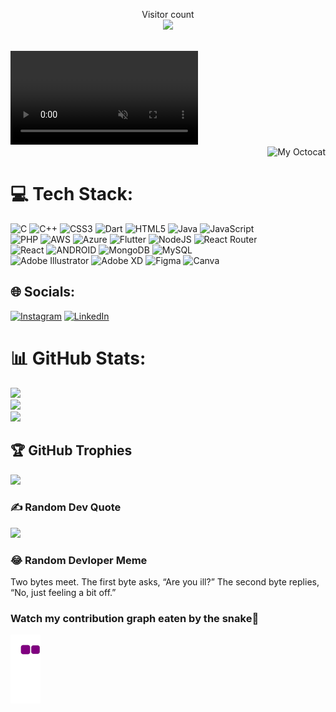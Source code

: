 <p align="center"> 
  Visitor count<br>
  <img src="https://profile-counter.glitch.me/shivanshunigam01/count.svg" />
</p>




<br>

 <video  autoplay loop muted plays-inline class="back-video">
        <source src="https://user-images.githubusercontent.com/102843159/213930446-9181a5fd-b06a-43a9-927a-1836b68cf67d.mp4">
    </video>


<br>


<img align="right" height="350" alt="My Octocat" src="https://user-images.githubusercontent.com/102843159/221268418-9bfa526d-15f6-48e2-8bac-b7053c349a52.jpg" style="max-width: 100%;">


<br>


# 💻 Tech Stack:
![C](https://img.shields.io/badge/c-%2300599C.svg?style=for-the-badge&logo=c&logoColor=white) ![C++](https://img.shields.io/badge/c++-%2300599C.svg?style=for-the-badge&logo=c%2B%2B&logoColor=white) ![CSS3](https://img.shields.io/badge/css3-%231572B6.svg?style=for-the-badge&logo=css3&logoColor=white) ![Dart](https://img.shields.io/badge/dart-%230175C2.svg?style=for-the-badge&logo=dart&logoColor=white) ![HTML5](https://img.shields.io/badge/html5-%23E34F26.svg?style=for-the-badge&logo=html5&logoColor=white) ![Java](https://img.shields.io/badge/java-%23ED8B00.svg?style=for-the-badge&logo=java&logoColor=white) ![JavaScript](https://img.shields.io/badge/javascript-%23323330.svg?style=for-the-badge&logo=javascript&logoColor=%23F7DF1E) ![PHP](https://img.shields.io/badge/php-%23777BB4.svg?style=for-the-badge&logo=php&logoColor=white) ![AWS](https://img.shields.io/badge/AWS-%23FF9900.svg?style=for-the-badge&logo=amazon-aws&logoColor=white) ![Azure](https://img.shields.io/badge/azure-%230072C6.svg?style=for-the-badge&logo=azure-devops&logoColor=white) ![Flutter](https://img.shields.io/badge/Flutter-%2302569B.svg?style=for-the-badge&logo=Flutter&logoColor=white) ![NodeJS](https://img.shields.io/badge/node.js-6DA55F?style=for-the-badge&logo=node.js&logoColor=white) ![React Router](https://img.shields.io/badge/React_Router-CA4245?style=for-the-badge&logo=react-router&logoColor=white) ![React](https://img.shields.io/badge/react-%2320232a.svg?style=for-the-badge&logo=react&logoColor=%2361DAFB) ![ANDROID](https://img.shields.io/badge/android-%2320232a.svg?style=for-the-badge&logo=android&logoColor=%a4c639) ![MongoDB](https://img.shields.io/badge/MongoDB-%234ea94b.svg?style=for-the-badge&logo=mongodb&logoColor=white) ![MySQL](https://img.shields.io/badge/mysql-%2300f.svg?style=for-the-badge&logo=mysql&logoColor=white) ![Adobe Illustrator](https://img.shields.io/badge/adobeillustrator-%23FF9A00.svg?style=for-the-badge&logo=adobeillustrator&logoColor=white) ![Adobe XD](https://img.shields.io/badge/Adobe%20XD-470137?style=for-the-badge&logo=Adobe%20XD&logoColor=#FF61F6) 	![Figma](https://img.shields.io/badge/figma-%23F24E1E.svg?style=for-the-badge&logo=figma&logoColor=white) ![Canva](https://img.shields.io/badge/Canva-%2300C4CC.svg?style=for-the-badge&logo=Canva&logoColor=white)



## 🌐 Socials:
[![Instagram](https://img.shields.io/badge/Instagram-%23E4405F.svg?logo=Instagram&logoColor=white)](https://instagram.com/__shivamusic__) [![LinkedIn](https://img.shields.io/badge/LinkedIn-%230077B5.svg?logo=linkedin&logoColor=white)](https://linkedin.com/in/https://linktr.ee/shivanshu01) 



# 📊 GitHub Stats:
![](https://github-readme-stats.vercel.app/api?username=shivanshunigam01&theme=dark&hide_border=false&include_all_commits=true&count_private=true)<br/>
![](https://github-readme-streak-stats.herokuapp.com/?user=shivanshunigam01&theme=dark&hide_border=false)<br/>
![](https://github-readme-stats.vercel.app/api/top-langs/?username=shivanshunigam01&theme=dark&hide_border=false&include_all_commits=true&count_private=true&layout=compact)

## 🏆 GitHub Trophies
![](https://github-profile-trophy.vercel.app/?username=shivanshunigam01&theme=radical&no-frame=false&no-bg=false&margin-w=4)

### ✍️ Random Dev Quote
![](https://quotes-github-readme.vercel.app/api?type=horizontal&theme=radical)

### 😂 Random Devloper Meme
<body> 
Two bytes meet.  The first byte asks, “Are you ill?”
The second byte replies, “No, just feeling a bit off.”
</body>



### Watch my contribution graph eaten by the snake🐍   
![](https://github.com/shivanshunigam01/shivanshunigam01/blob/output/github-contribution-grid-snake.gif)






